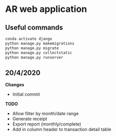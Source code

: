 # AR web application

## Useful commands

```sh
conda activate django
python manage.py makemigrations
python manage.py migrate
python manage.py collectstatic
python manage.py runserver                              
```

## 20/4/2020

**Changes**

- Initial commit

**TODO**
- Allow filter by month/date range
- Generate receipt
- Export report (monthly/complete)
- Add in column header to transaction detail table
